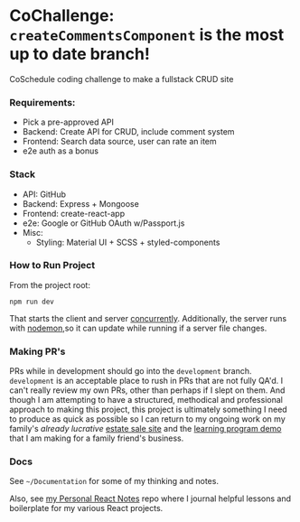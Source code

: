 # CoChallenge: `createCommentsComponent` is the most up to date branch!

CoSchedule coding challenge to make a fullstack CRUD site

### Requirements:

* Pick a pre-approved API
* Backend: Create API for CRUD, include comment system
* Frontend: Search data source, user can rate an item
* e2e auth as a bonus

### Stack 

* API: GitHub
* Backend: Express + Mongoose
* Frontend: create-react-app
* e2e: Google or GitHub OAuth w/Passport.js
* Misc:
  * Styling: Material UI + SCSS + styled-components

### How to Run Project

From the project root:

`npm run dev`

That starts the client and server [concurrently](https://www.npmjs.com/package/concurrently). 
Additionally, the server runs with [nodemon](https://www.npmjs.com/package/nodemon),so it can 
update while running if a server file changes.

### Making PR's

PRs while in development should go into the `development` branch. `development` is an acceptable place 
to rush in PRs that are not fully QA'd. I can't really review my own PRs, other than perhaps if I slept on them. 
And though I am attempting to have a structured, methodical and professional approach to making this project, this 
project is ultimately something I need to produce as quick as possible so I can return to my ongoing work on my 
family's *already lucrative* [estate sale site](https://github.com/michael-small/Eds-Garage-Sale) and the [learning program demo](https://github.com/michael-small/Witty) that I am making for a family friend's business.

### Docs

See `~/Documentation` for some of my thinking and notes.

Also, see [my Personal React Notes](https://github.com/michael-small/Personal-React-Notes/tree/main) repo where I journal helpful lessons and boilerplate for my various React projects.
